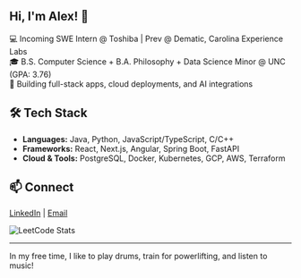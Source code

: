 ## Hi, I'm Alex! 👋

💻 Incoming SWE Intern @ Toshiba | Prev @ Dematic, Carolina Experience Labs  
🎓 B.S. Computer Science + B.A. Philosophy + Data Science Minor @ UNC (GPA: 3.76)  
🚀 Building full-stack apps, cloud deployments, and AI integrations

## 🛠 Tech Stack
- **Languages:** Java, Python, JavaScript/TypeScript, C/C++
- **Frameworks:** React, Next.js, Angular, Spring Boot, FastAPI
- **Cloud & Tools:** PostgreSQL, Docker, Kubernetes, GCP, AWS, Terraform

## 📫 Connect
[LinkedIn](https://linkedin.com/in/alex-h-kim) | [Email](mailto:alexhkim@ad.unc.edu)

![LeetCode Stats](https://leetcard.jacoblin.cool/poopitypoop?theme=dark&font=Karma)



---
In my free time, I like to play drums, train for powerlifting, and listen to music!

<!--
**ahkim76/ahkim76** is a ✨ _special_ ✨ repository because its `README.md` (this file) appears on your GitHub profile.

Here are some ideas to get you started:

- 🔭 I’m currently working on ...
- 🌱 I’m currently learning ...
- 👯 I’m looking to collaborate on ...
- 🤔 I’m looking for help with ...
- 💬 Ask me about ...
- 📫 How to reach me: ...
- 😄 Pronouns: ...
- ⚡ Fun fact: ...
-->
